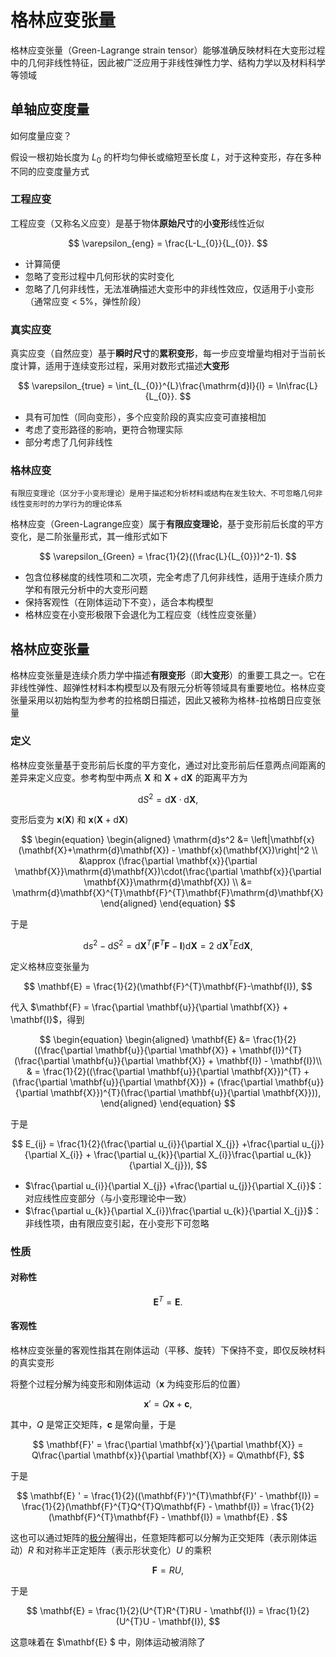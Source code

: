 # 格林应变张量

<span class="gray-text">
格林应变张量（Green-Lagrange strain tensor）能够准确反映材料在大变形过程中的几何非线性特征，因此被广泛应用于非线性弹性力学、结构力学以及材料科学等领域
</span>

## 单轴应变度量

<span class="gray-text">
如何度量应变？
</span>

假设一根初始长度为 $L_{0}$ 的杆均匀伸长或缩短至长度 $L$，对于这种变形，存在多种不同的应变度量方式

### 工程应变

工程应变（又称名义应变）是基于物体**原始尺寸**的**小变形**线性近似

$$
\varepsilon_{eng} = \frac{L-L_{0}}{L_{0}}.
$$

- 计算简便
- 忽略了变形过程中几何形状的实时变化
- 忽略了几何非线性，无法准确描述大变形中的非线性效应，仅适用于小变形（通常应变 < 5%，弹性阶段）


### 真实应变

真实应变（自然应变）基于**瞬时尺寸**的**累积变形**，每一步应变增量均相对于当前长度计算，适用于连续变形过程，采用对数形式描述**大变形**

$$
\varepsilon_{true} = \int_{L_{0}}^{L}\frac{\mathrm{d}l}{l} = \ln\frac{L}{L_{0}}.
$$

- 具有可加性（同向变形），多个应变阶段的真实应变可直接相加
- 考虑了变形路径的影响，更符合物理实际
- 部分考虑了几何非线性

### 格林应变

```{margin}
有限应变理论（区分于小变形理论）是用于描述和分析材料或结构在发生较大、不可忽略几何非线性变形时的力学行为的理论体系
```

格林应变（Green-Lagrange应变）属于**有限应变理论**，基于变形前后长度的平方变化，是二阶张量形式，其一维形式如下

$$
\varepsilon_{Green} = \frac{1}{2}((\frac{L}{L_{0}})^2-1).
$$

- 包含位移梯度的线性项和二次项，完全考虑了几何非线性，适用于连续介质力学和有限元分析中的大变形问题
- 保持客观性（在刚体运动下不变），适合本构模型
- 格林应变在小变形极限下会退化为工程应变（线性应变张量）

## 格林应变张量

格林应变张量是连续介质力学中描述**有限变形**（即**大变形**）的重要工具之一。它在非线性弹性、超弹性材料本构模型以及有限元分析等领域具有重要地位。格林应变张量采用以初始构型为参考的拉格朗日描述，因此又被称为格林-拉格朗日应变张量

### 定义

格林应变张量基于变形前后长度的平方变化，通过对比变形前后任意两点间距离的差异来定义应变。参考构型中两点 $\mathbf{X}$ 和 $\mathbf{X}+\mathrm{d}\mathbf{X}$ 的距离平方为

$$
\mathrm{d}S^2 = \mathrm{d}\mathbf{X}\cdot\mathrm{d}\mathbf{X},
$$

变形后变为 $\mathbf{x}(\mathbf{X})$ 和 $\mathbf{x}(\mathbf{X}+\mathrm{d}\mathbf{X})$

$$
\begin{equation}
\begin{aligned}
\mathrm{d}s^2 &= \left|\mathbf{x}(\mathbf{X}+\mathrm{d}\mathbf{X}) - \mathbf{x}(\mathbf{X})\right|^2 \\
&\approx (\frac{\partial \mathbf{x}}{\partial \mathbf{X}}\mathrm{d}\mathbf{X})\cdot(\frac{\partial \mathbf{x}}{\partial \mathbf{X}}\mathrm{d}\mathbf{X}) \\
&= \mathrm{d}\mathbf{X}^{T}\mathbf{F}^{T}\mathbf{F}\mathrm{d}\mathbf{X}
\end{aligned}
\end{equation}
$$

于是

$$
\mathrm{d}s^2 - \mathrm{d}S^2 = \mathrm{d}\mathbf{X}^{T}(\mathbf{F}^{T}\mathbf{F}-\mathbf{I})\mathrm{d}\mathbf{X} = 2\ \mathrm{d}\mathbf{X}^{T}E\mathrm{d}\mathbf{X},
$$

定义格林应变张量为

$$
\mathbf{E} = \frac{1}{2}(\mathbf{F}^{T}\mathbf{F}-\mathbf{I}),
$$

代入 $\mathbf{F} = \frac{\partial \mathbf{u}}{\partial \mathbf{X}} + \mathbf{I}$，得到

$$
\begin{equation}
\begin{aligned}
\mathbf{E}  &= \frac{1}{2}((\frac{\partial \mathbf{u}}{\partial \mathbf{X}} + \mathbf{I})^{T}(\frac{\partial \mathbf{u}}{\partial \mathbf{X}} + \mathbf{I}) - \mathbf{I})\\
& = \frac{1}{2}((\frac{\partial \mathbf{u}}{\partial \mathbf{X}})^{T} + (\frac{\partial \mathbf{u}}{\partial \mathbf{X}}) + (\frac{\partial \mathbf{u}}{\partial \mathbf{X}})^{T}(\frac{\partial \mathbf{u}}{\partial \mathbf{X}})),
\end{aligned}
\end{equation}
$$

于是

$$
E_{ij} = \frac{1}{2}(\frac{\partial u_{i}}{\partial X_{j}} +\frac{\partial u_{j}}{\partial X_{i}} +  \frac{\partial u_{k}}{\partial X_{i}}\frac{\partial u_{k}}{\partial X_{j}}),
$$

- $\frac{\partial u_{i}}{\partial X_{j}} +\frac{\partial u_{j}}{\partial X_{i}}$：对应线性应变部分（与小变形理论中一致）
- $\frac{\partial u_{k}}{\partial X_{i}}\frac{\partial u_{k}}{\partial X_{j}}$：非线性项，由有限应变引起，在小变形下可忽略


### 性质

#### 对称性

$$
\mathbf{E} ^{T} = \mathbf{E} .
$$

#### 客观性

格林应变张量的客观性指其在刚体运动（平移、旋转）下保持不变，即仅反映材料的真实变形

将整个过程分解为纯变形和刚体运动（$\mathbf{x}$ 为纯变形后的位置）

$$
\mathbf{x}' = Q\mathbf{x}+\mathbf{c},
$$

其中，$Q$ 是常正交矩阵，$\mathbf{c}$ 是常向量，于是

$$
\mathbf{F}' = \frac{\partial \mathbf{x}'}{\partial \mathbf{X}} = Q\frac{\partial \mathbf{x}}{\partial \mathbf{X}} = Q\mathbf{F},
$$

于是

$$
\mathbf{E} ' = \frac{1}{2}((\mathbf{F}')^{T}\mathbf{F}' - \mathbf{I}) =  \frac{1}{2}(\mathbf{F}^{T}Q^{T}Q\mathbf{F} - \mathbf{I}) = \frac{1}{2}(\mathbf{F}^{T}\mathbf{F} - \mathbf{I}) = \mathbf{E} .
$$

这也可以通过矩阵的[极分解](../chap1/sec1-OT.md)得出，任意矩阵都可以分解为正交矩阵（表示刚体运动）$R$ 和对称半正定矩阵（表示形状变化）$U$ 的乘积

$$
\mathbf{F} = RU,
$$

于是

$$
\mathbf{E}  = \frac{1}{2}(U^{T}R^{T}RU - \mathbf{I}) = \frac{1}{2}(U^{T}U - \mathbf{I}),
$$

这意味着在 $\mathbf{E} $ 中，刚体运动被消除了
